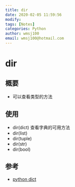 ```yaml
---
title: dir
date: 2020-02-05 11:59:56
modify: 
tags: [Notes]
categories: Python
author: wmsj100
email: wmsj100@hotmail.com
---
```


# dir

## 概要

- 可以查看类型的方法

## 使用

- dir(dict) 查看字典的可用方法
- dir(list)
- dir(tuple)
- dir(str)
- dir(bool)

## 参考

- [python dict](http://c.biancheng.net/view/4380.html)
